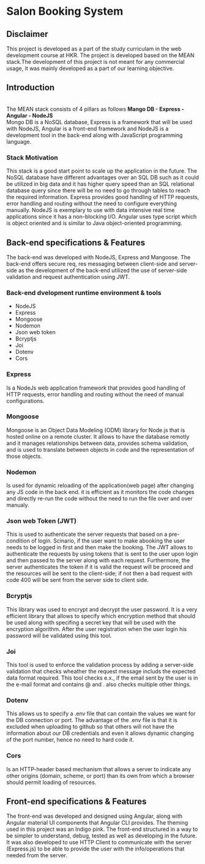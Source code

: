 # Salon Booking System

## Disclaimer

This project is developed as a part of the study curriculam in the web development course at HKR.
The project is developed based on the MEAN stack.The development of this project is not meant for any commercial usage, it was mainly developed as a part of our learning objective.

## Introduction

<br>The MEAN stack consists of 4 pillars as follows
<b>Mango DB - Express - Angular - NodeJS</b> <br>
Mongo DB is a NoSQL database, Express is a framework that will be used with NodeJS, Angular is a front-end framework and NodeJS is a development tool in the back-end along with JavaScript programming language. <br>

### Stack Motivation

This stack is a good start point to scale up the application in the future. The NoSQL database have different advantages over an SQL DB such as it could be utilized in big data and it has higher query speed than an SQL relational database query since there will be no need to go through tables to reach the required information. Express provides good handling of HTTP requests, error handling and routing without the need to configure everything manually. NodeJS is exemplary to use with data intensive real time applications since it has a non-blocking I/O. Angular uses type script which is object oriented and is similar to Java object-oriented programming.

## Back-end specifications & Features

The back-end was developed with NodeJS, Express and Mangoose. The back-end offers secure req, res messaging between client-side and server-side as the development of the back-end utilized the use of server-side validation and request authentication using JWT.

### Back-end dvelopment runtime environment & tools

- NodeJS
- Express
- Mongoose
- Nodemon
- Json web token
- Bcryptjs
- Joi
- Dotenv
- Cors

### Express

Is a NodeJs web application framework that provides good handling of HTTP requests, error handling and routing without the need of manual configurations.

### Mongoose

Mongoose is an Object Data Modeling (ODM) library for Node.js that is hosted online on a remote cluster. It allows to have the database remotly and it manages relationships between data, provides schema validation, and is used to translate between objects in code and the representation of those objects.

### Nodemon

Is used for dynamic reloading of the application(web page) after changing any JS code in the back end. it is efficient as it monitors the code changes and directly re-run the code without the need to run the file over and over manualy.

### Json web Token (JWT)

This is used to authenticate the server requests that based on a pre-condition of login. Scinario, if the user want to make abooking the user needs to be logged in first and then make the booking. The JWT allows to authenticate the requests by using tokens that is sent to the user upon login and then passed to the server along with each request. Furthermore, the server authenticates the token if it is valid the request will be proceed and the resources will be sent to the client-side; if not then a bad request with code 400 will be sent from the server side to client side.

### Bcryptjs

This library was used to encrypt and decrypt the user password. It is a very efficient library that allows to specify which encryption method that should be used along with specifing a secret key that will be used with the encryption algorithm. After the user registration when the user login his password will be validated using this tool.

### Joi

This tool is used to enforce the validation process by adding a server-side validation that checks wheather the request message includs the expected data format required. This tool checks e.x., if the email sent by the user is in the e-mail format and contains @ and . also checks multiple other things.

### Dotenv

This allows us to specify a .env file that can contain the values we want for the DB connection or port. The advantage of the .env file is that it is excluded when uploading to github so that others will not have the information about our DB credentials and even it allows dynamic changing of the port number, hence no need to hard code it.

### Cors

Is an HTTP-header based mechanism that allows a server to indicate any other origins (domain, scheme, or port) than its own from which a browser should permit loading of resources.

## Front-end specifications & Features

The front-end was developed and designed using Angular, along with Angular material UI components that Angular CLI provides. The theming used in this project was an Indigo pink. The front-end structured in a way to be simpler to understand, debug, tested as well as developing in the future. It was also developed to use HTTP Client to communicate with the server (Express.js) to be able to provide the user with the info/operations that needed from the server.
